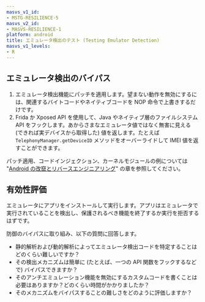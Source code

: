 ```yaml
---
masvs_v1_id:
- MSTG-RESILIENCE-5
masvs_v2_id:
- MASVS-RESILIENCE-1
platform: android
title: エミュレータ検出のテスト (Testing Emulator Detection)
masvs_v1_levels:
- R
---
```


## エミュレータ検出のバイパス

1. エミュレータ検出機能にパッチを適用します。望まない動作を無効にするには、関連するバイトコードやネイティブコードを NOP 命令で上書きするだけです。
2. Frida か Xposed API を使用して、Java やネイティブ層のファイルシステム API をフックします。あからさまなエミュレータ値ではなく無害に見える (できれば実デバイスから取得した) 値を返します。たとえば `TelephonyManager.getDeviceID` メソッドをオーバーライドして IMEI 値を返すことができます。

パッチ適用、コードインジェクション、カーネルモジュールの例については "[Android の改竄とリバースエンジニアリング](../../../Document/0x05c-Reverse-Engineering-and-Tampering.md)" の章を参照してください。

## 有効性評価

エミュレータにアプリをインストールして実行します。アプリはエミュレータで実行されていることを検出し、保護されるべき機能を終了するか実行を拒否するはずです。

防御のバイパスに取り組み、以下の質問に回答します。

- 静的解析および動的解析によってエミュレータ検出コードを特定することはどのくらい難しいですか？
- その検出メカニズムは簡単に (たとえば、一つの API 関数をフックするなどで) バイパスできますか？
- そのアンチエミュレーション機能を無効にするカスタムコードを書くことは必要はありますか？どのくらい時間がかかりましたか？
- そのメカニズムをバイパスすることの難しさをどのように評価しますか？
